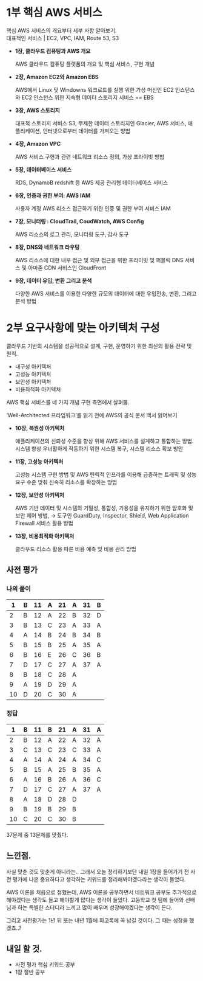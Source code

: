 # 1부 핵심 AWS 서비스

핵심 AWS 서비스의 개요부터 세부 사항 알아보기.  
대표적인 서비스 | EC2, VPC, IAM, Route 53, S3

- **1장, 클라우드 컴퓨팅과 AWS 개요**
    
    AWS 클라우드 컴퓨팅 플랫폼의 개요 및 핵심 서비스, 구현 개념
    
- **2장, Amazon EC2와 Amazon EBS**
    
    AWS에서 Linux 및 Windowns 워크로드를 실행 위한 가상 머신인 EC2 인스턴스와 EC2 인스턴스 위한 지속형 데이터 스토리지 서비스 == EBS
    
- **3장, AWS 스토리지**
    
    대표적 스토리지 서비스 S3, 무제한 데이터 스토리지인 Glacier, AWS 서비스, 애플리케이션, 인터넷으로부터 데이터를 가져오는 방법
    
- **4장, Amazon VPC**
    
    AWS 서비스 구현과 관련 네트워크 리소스 정의, 가상 프라이빗 방법
    
- **5장, 데이터베이스 서비스**
    
    RDS, DynamoB redshift 등 AWS 제공 관리형 데이터베이스 서비스
    
- **6장, 인증과 권한 부여: AWS IAM**
    
    사용자 계정 AWS 리소스 접근하기 위한 인증 및 권한 부여 서비스 IAM
    
- **7장, 모니터링 : CloudTrail, CoudWatch, AWS Config**
    
    AWS 리소스의 로그 관리, 모니터링 도구, 감사 도구
    
- **8장, DNS와 네트워크 라우팅**
    
    AWS 리소스에 대한 내부 접근 및 외부 접근을 위한 프라이빗 및 퍼블릭 DNS 서비스 및 아마존 CDN 서비스인 CloudFront
    
- **9장, 데이터 유입, 변환 그리고 분석**
    
    다양한 AWS 서비스를 이용한 다양한 규모의 데이터에 대한 유입전송, 변환, 그리고 분석 방법
    

# 2부 요구사항에 맞는 아키텍처 구성

클라우드 기반의 시스템을 성공적으로 설계, 구현, 운영하기 위한 최신의 활용 전략 및 원칙.  

- 내구성 아키텍처
- 고성능 아키텍처
- 보안성 아키텍처
- 비용최적화 아키텍처

AWS 핵심 서비스를 네 가지 개념 구현 측면에서 살펴봄.

‘Well-Architected 프라임워크’를 읽기 전에 AWS의 공식 문서 백서 읽어보기

- **10장,  복원성 아키텍처**
    
    애플리케이션의 신뢰성 수준을 향상 위해 AWS 서비스를 설계하고 통합하는 방법. 시스템 항상 우너활하게 작동하기 위한 시스템 복구, 시스템 리소스 확보 방안
    
- **11장, 고성능 아키텍처**
    
    고성능 시스템 구현 방법 및 AWS 탄력적 인프라를 이용해 급증하는 트래픽 및 성능 요구 수준 맞춰 신속히 리소스를 확장하는 방법
    
- **12장, 보안성 아키텍처**
    
    AWS 기반 데이터 및 시스템의 기밀성, 통합성, 가용성을 유지하기 위한 암호화 및 보안 제어 방법, → 도구인 GuardDuty, Inspector, Shield, Web Application Firewall 서비스 활용 방법
    
- **13장, 비용최적화 아키텍처**
    
    클라우드 리소스 활용 따른 비용 예측 및 비용 관리 방법
    

## 사전 평가

### 나의 풀이

| 1 | B | 11 | A | 21 | A | 31 | B |
| --- | --- | --- | --- | --- | --- | --- | --- |
| 2 | B | 12 | A | 22 | B | 32 | D |
| 3 | B | 13 | C | 23 | A | 33 | A |
| 4 | A | 14 | B | 24 | B | 34 | B |
| 5 | B | 15 | B | 25 | A | 35 | A |
| 6 | B | 16 | E | 26 | C | 36 | B |
| 7 | D | 17 | C | 27 | A | 37 | A |
| 8 | B | 18 | C | 28 | A |  |  |
| 9 | A | 19 | D | 29 | A |  |  |
| 10 | D | 20 | C | 30 | A |  |  |

### 정답

| 1 | B | 11 | B | 21 | A | 31 | A |
| --- | --- | --- | --- | --- | --- | --- | --- |
| 2 | B | 12 | A | 22 | A | 32 | A |
| 3 | C | 13 | C | 23 | C | 33 | A |
| 4 | A | 14 | A | 24 | A | 34 | C |
| 5 | B | 15 | A | 25 | B | 35 | A |
| 6 | A | 16 | B | 26 | A | 36 | C |
| 7 | D | 17 | C | 27 | A | 37 | A |
| 8 | A | 18 | D | 28 | D |  |  |
| 9 | B | 19 | B | 29 | B |  |  |
| 10 | C | 20 | C | 30 | B |  |  |

37문제 중 13문제를 맞췄다.

## 느낀점.

사실 맞춘 것도 맞춘게 아니라는.. 그래서 오늘 정리하기보단 내일 1장을 들어가기 전 사전 평가에 나온 중요하다고 생각하는 키워드를 정리해봐야겠다라는 생각이 들었다. 

AWS 이론을 처음으로 접했는데, AWS 이론을 공부하면서 네트워크 공부도 추가적으로 해야겠다는 생각도 들고 해야할게 많다는 생각이 들었다.  고등학교 첫 팀에 들어와 선배님과 하는 특별한 스터디라 느끼고 많이 배우며 성장해야겠다는 생각이 든다.

그리고 사전평가는 1년 뒤 또는 내년 1월에 회고록에 꼭 남길 것이다. 그 때는 성장을 했겠죠..?

## 내일 할 것.

- 사전 평가 핵심 키워드 공부
- 1장 절반 공부